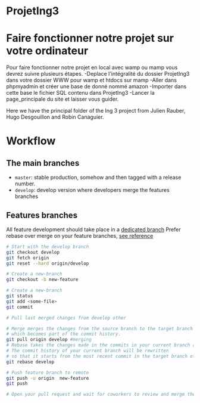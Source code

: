 # ProjetIng3

# Faire fonctionner notre projet sur votre ordinateur

Pour faire fonctionner notre projet en local avec wamp ou mamp vous devrez suivre plusieurs étapes.
-Deplace l'intégralité du dossier ProjetIng3 dans votre dossier WWW pour wamp et htdocs sur mamp
-Aller dans phpmyadmin et créer une base de donné nommé amazon
-Importer dans cette base le fichier SQL contenu dans ProjetIng3
-Lancer la page_principale du site et laisser vous guider.

Here we have the principal folder of the Ing 3 project from Julien Rauber, Hugo Desgouillon and Robin Canaguier.

# <a name="workflow"></a> Workflow

## The main branches
-   `master`: stable production, somehow and then tagged with a release number.
-   `develop`: develop version where developers merge the features branches

## Features branches
All feature development should take place in a [dedicated branch](https://www.atlassian.com/git/tutorials/comparing-workflows/feature-branch-workflow)
Prefer rebase over merge on your feature branches, [see reference](https://git-scm.com/book/en/v2/Git-Branching-Rebasing#_rebase_vs_merge)

``` bash
# Start with the develop branch
git checkout develop
git fetch origin
git reset --hard origin/develop

# Create a new-branch
git checkout -b new-feature

# Create a new-branch
git status
git add <some-file>
git commit

# Pull last merged changes from develop other

# Merge merges the changes from the source branch to the target branch using a merge commit,
# which becomes part of the commit history.
git pull origin develop #merging
# Rebase takes the changes made in the commits in your current branch and replays them on the history of another branch.
# The commit history of your current branch will be rewritten
# so that it starts from the most recent commit in the target branch of the rebase.
git rebase develop

# Push feature branch to remote
git push -u origin  new-feature
git push

# Open your pull request and wait for coworkers to review and merge the PL